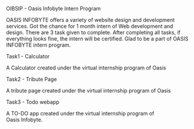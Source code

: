 OIBSIP - Oasis Infobyte Intern Program

OASIS INFOBYTE offers a variety of website design and development services. Got the chance for 1 month intern of Web development and design. There are 3 task given to complete. After completing all tasks, if everything looks fine, the intern will be certified. Glad to be a part of OASIS INFOBYTE intern program.

Task1 - Calculator

A Calculator created under the virtual internship program of Oasis

Task2 - Tribute Page

A tribute page created under the virtual internship program of Oasis

Task3 - Todo webapp

A TO-DO app created under the virtual internship program of Oasis Infobyte.
